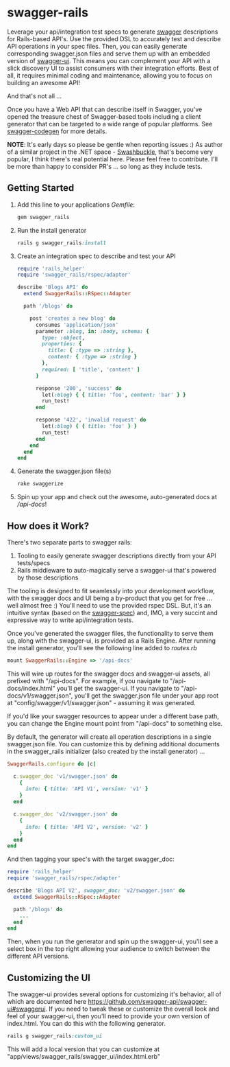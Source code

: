 swagger-rails
=========

Leverage your api/integration test specs to generate [swagger](http://swagger.io/) descriptions for Rails-based API's. Use the provided DSL to accurately test and describe API operations in your spec files. Then, you can easily generate corresponding swagger.json files and serve them up with an embedded version of [swagger-ui](https://github.com/swagger-api/swagger-ui). This means you can complement your API with a slick discovery UI to assist consumers with their integration efforts. Best of all, it requires minimal coding and maintenance, allowing you to focus on building an awesome API!

And that's not all ...

Once you have a Web API that can describe itself in Swagger, you've opened the treasure chest of Swagger-based tools including a client generator that can be targeted to a wide range of popular platforms. See [swagger-codegen](https://github.com/swagger-api/swagger-codegen) for more details.

__NOTE__: It's early days so please be gentle when reporting issues :) As author of a similar project in the .NET space - [Swashbuckle](https://github.com/domaindrivendev/Swashbuckle), that's become very popular, I think there's real potential here. Please feel free to contribute. I'll be more than happy to consider PR's ... so long as they include tests.

## Getting Started ##

1. Add this line to your applications _Gemfile_:

    ```ruby
    gem swagger_rails
    ```

2. Run the install generator

    ```ruby
    rails g swagger_rails:install
    ```

3. Create an integration spec to describe and test your API

    ```ruby
    require 'rails_helper'
    require 'swagger_rails/rspec/adapter'

    describe 'Blogs API' do
      extend SwaggerRails::RSpec::Adapter 

      path '/blogs' do

        post 'creates a new blog' do
          consumes 'application/json'
          parameter :blog, in: :body, schema: {
            type: :object,
            properties: {
              title: { :type => :string },
              content: { :type => :string }
            },
            required: [ 'title', 'content' ]
          }

          response '200', 'success' do
            let(:blog) { { title: 'foo', content: 'bar' } }
            run_test!
          end

          response '422', 'invalid request' do
            let(:blog) { { title: 'foo' } }
            run_test!
          end
        end
      end
    end
    ```

4. Generate the swagger.json file(s)

    ```ruby
    rake swaggerize
    ```

5. Spin up your app and check out the awesome, auto-generated docs at _/api-docs_!

## How does it Work? ##

There's two separate parts to swagger rails:

1. Tooling to easily generate swagger descriptions directly from your API tests/specs  
2. Rails middleware to auto-magically serve a swagger-ui that's powered by those descriptions

The tooling is designed to fit seamlessly into your development workflow, with the swagger docs and UI being a by-product that you get for free ... well almost free :) You'll need to use the provided rspec DSL. But, it's an intuitive syntax (based on the [swagger-spec](http://swagger.io/specification/)) and, IMO, a very succint and expressive way to write api/integration tests.

Once you've generated the swagger files, the functionality to serve them up, along with the swagger-ui, is provided as a Rails Engine. After running the install generator, you'll see the following line added to _routes.rb_

  ```ruby
  mount SwaggerRails::Engine => '/api-docs'
  ```
  
This will wire up routes for the swagger docs and swagger-ui assets, all prefixed with "/api-docs". For example, if you navigate to "/api-docs/index.html" you'll get the swagger-ui. If you navigate to "/api-docs/v1/swagger.json", you'll get the swagger.json file under your app root at "config/swagger/v1/swagger.json" - assuming it was generated.

If you'd like your swagger resources to appear under a different base path, you can change the Engine mount point from "/api-docs" to something else.

By default, the generator will create all operation descriptions in a single swagger.json file. You can customize this by defining additional documents in the swagger_rails initializer (also created by the install generator) ...

  ```ruby
  SwaggerRails.configure do |c|

    c.swagger_doc 'v1/swagger.json' do
      {
        info: { title: 'API V1', version: 'v1' }
      }
    end

    c.swagger_doc 'v2/swagger.json' do
      {
        info: { title: 'API V2', version: 'v2' }
      }
    end
  end
  ```

And then tagging your spec's with the target swagger_doc:

  ```ruby
  require 'rails_helper'
  require 'swagger_rails/rspec/adapter'

  describe 'Blogs API V2', swagger_doc: 'v2/swagger.json' do
    extend SwaggerRails::RSpec::Adapter 

    path '/blogs' do
      ...
    end
  end
  ```

Then, when you run the generator and spin up the swagger-ui, you'll see a select box in the top right allowing your audience to switch between the different API versions.

## Customizing the UI ##

The swagger-ui provides several options for customizing it's behavior, all of which are documented here https://github.com/swagger-api/swagger-ui#swaggerui. If you need to tweak these or customize the overall look and feel of your swagger-ui, then you'll need to provide your own version of index.html. You can do this with the following generator.

```ruby
rails g swagger_rails:custom_ui
```

This will add a local version that you can customize at "app/views/swagger_rails/swagger_ui/index.html.erb"
